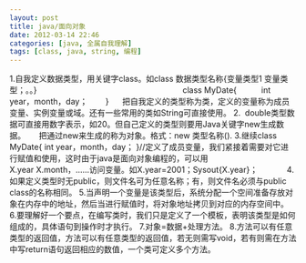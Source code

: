 ```yaml
---
layout: post
title: java/面向对象
date: 2012-03-14 22:46
categories: [java, 全属自我理解]
tags: [class, java, string, 编程]
---
```

1.自我定义数据类型，用关键字class。如class 数据类型名称{变量类型1 变量类型；。。}
                                                                class MyDate{           int  year，month，day；        }
     把自我定义的类型称为类，定义的变量称为成员变量、实例变量或域。还有一些常用的类如String可直接使用。
2.  double类型数据可直接用数字表示，如20。但自己定义的类型则要用Java关键字new生成数据。
     把通过new来生成的称为对象。格式：new 类型名称().
3.继续class MyDate{ int year，month，day； }//定义了成员变量，我们紧接着需要对它进行赋值和使用，这时由于java是面向对象编程的，可以用             X.year X.month，......访问变量。如X.year=2001；Sysout{X.year}；            
4.如果定义类型时无public，则文件名可为任意名称；有，则文件名必须与public class的名称相同。
5.当声明一个变量是该类型后，系统分配一个空间准备存放对象在内存中的地址，然后当进行赋值时，将对象地址拷贝到对应的内存空间中。
6.要理解好一个要点，在编写类时，我们只是定义了一个模板，表明该类型是如何组成的，具体语句到操作时才执行。
7.对象=数据+处理方法。
8.方法可以有任意类型的返回值，方法可以有任意类型的返回值，若无则需写void，若有则需在方法中写return语句返回相应的数值，一个类可定义多个方法。
 
 
 
 
 
 
 
